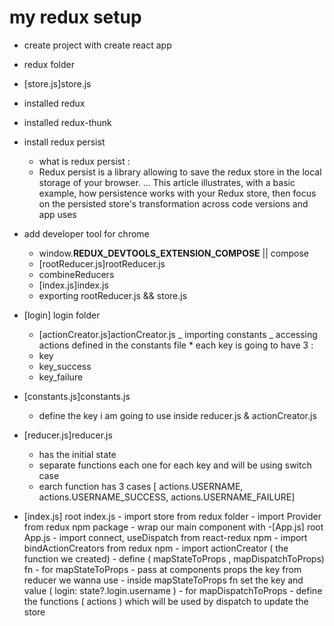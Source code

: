 # my redux setup

- create project with create react app
- redux folder

- [store.js]store.js

- installed redux
- installed redux-thunk
- install redux persist
  - what is redux persist :
  * Redux persist is a library allowing to save the redux store in the local storage of your browser. ... This article illustrates, with a basic example, how persistence works with your Redux store, then focus on the persisted store's transformation across code versions and app uses
- add developer tool for chrome
  - window.**REDUX_DEVTOOLS_EXTENSION_COMPOSE** || compose
  - [rootReducer.js]rootReducer.js
  - combineReducers
  - [index.js]index.js
  - exporting rootReducer.js && store.js
- [login] login folder
  - [actionCreator.js]actionCreator.js
    _ importing constants
    _ accessing actions defined in the constants file \* each key is going to have 3 :
  - key
  - key_success
  - key_failure
- [constants.js]constants.js
  - define the key i am going to use inside reducer.js & actionCreator.js
- [reducer.js]reducer.js
  - has the initial state
  - separate functions each one for each key and will be using switch case
  - earch function has 3 cases [ actions.USERNAME, actions.USERNAME_SUCCESS, actions.USERNAME_FAILURE]
- [index.js] root index.js - import store from redux folder - import Provider from redux npm package - wrap our main component with <Provider store={store}> -[App.js] root App.js - import connect, useDispatch from react-redux npm - import bindActionCreators from redux npm - import actionCreator ( the function we created) - define ( mapStateToProps , mapDispatchToProps) fn - for mapStateToProps - pass at components props the key from reducer we wanna use - inside mapStateToProps fn set the key and value ( login: state?.login.username ) - for mapDispatchToProps - define the functions ( actions ) which will be used by dispatch to update the store
